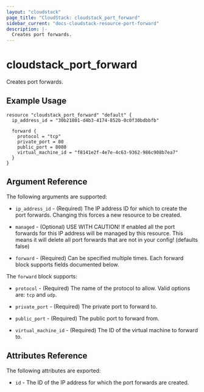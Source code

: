 ```yaml
---
layout: "cloudstack"
page_title: "CloudStack: cloudstack_port_forward"
sidebar_current: "docs-cloudstack-resource-port-forward"
description: |-
  Creates port forwards.
---
```


# cloudstack\_port\_forward

Creates port forwards.

## Example Usage

```
resource "cloudstack_port_forward" "default" {
  ip_address_id = "30b21801-d4b3-4174-852b-0c0f30bdbbfb"

  forward {
    protocol = "tcp"
    private_port = 80
    public_port = 8080
    virtual_machine_id = "f8141e2f-4e7e-4c63-9362-986c908b7ea7"
  }
}
```

## Argument Reference

The following arguments are supported:

* `ip_address_id` - (Required) The IP address ID for which to create the port
    forwards. Changing this forces a new resource to be created.

* `managed` - (Optional) USE WITH CAUTION! If enabled all the port forwards for
    this IP address will be managed by this resource. This means it will delete
    all port forwards that are not in your config! (defaults false)

* `forward` - (Required) Can be specified multiple times. Each forward block supports
    fields documented below.

The `forward` block supports:

* `protocol` - (Required) The name of the protocol to allow. Valid options are:
    `tcp` and `udp`.

* `private_port` - (Required) The private port to forward to.

* `public_port` - (Required) The public port to forward from.

* `virtual_machine_id` - (Required) The ID of the virtual machine to forward to.

## Attributes Reference

The following attributes are exported:

* `id` - The ID of the IP address for which the port forwards are created.

